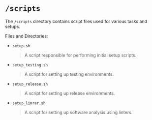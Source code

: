 # `/scripts`

The `/scripts` directory contains script files used for various tasks and  setups.

Files and Directories:

- `setup.sh`
  > A script responsible for performing initial setup scripts.

- `setup_testing.sh`
  > A script for setting up testing environments.

- `setup_release.sh`
  > A script for setting up release environments.

- `setup_linrer.sh`
  > A script for setting up software analysis using linters.
